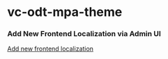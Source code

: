 # vc-odt-mpa-theme

### Add New Frontend Localization via Admin UI

[Add new frontend localization](/docs/add-new-frontend-localization.md)